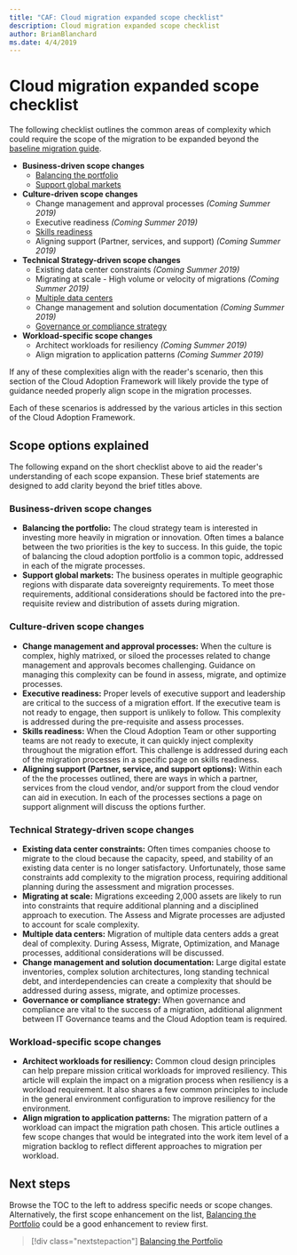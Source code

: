 ```yaml
---
title: "CAF: Cloud migration expanded scope checklist"
description: Cloud migration expanded scope checklist
author: BrianBlanchard
ms.date: 4/4/2019
---
```


# Cloud migration expanded scope checklist

The following checklist outlines the common areas of complexity which could require the scope of the migration to be expanded beyond the [baseline migration guide](../baseline-migration-guide/index.md).

- **Business-driven scope changes**
    - [Balancing the portfolio](./balance-the-portfolio.md)
    - [Support global markets](./multiple-regions.md)
- **Culture-driven scope changes**
    - Change management and approval processes *(Coming Summer 2019)*
    - Executive readiness *(Coming Summer 2019)*
    - [Skills readiness](./skills-readiness.md)
    - Aligning support (Partner, services, and support) *(Coming Summer 2019)*
- **Technical Strategy-driven scope changes**
    - Existing data center constraints *(Coming Summer 2019)*
    - Migrating at scale - High volume or velocity of migrations *(Coming Summer 2019)*
    - [Multiple data centers](./multiple-data-centers.md)
    - Change management and solution documentation *(Coming Summer 2019)*
    - [Governance or compliance strategy](./governance-or-compliance.md)
- **Workload-specific scope changes**
    - Architect workloads for resiliency *(Coming Summer 2019)*
    - Align migration to application patterns *(Coming Summer 2019)*

If any of these complexities align with the reader's scenario, then this section of the Cloud Adoption Framework will likely provide the type of guidance needed properly align scope in the migration processes.

Each of these scenarios is addressed by the various articles in this section of the Cloud Adoption Framework.

## Scope options explained

The following expand on the short checklist above to aid the reader's understanding of each scope expansion. These brief statements are designed to add clarity beyond the brief titles above.

### Business-driven scope changes

- **Balancing the portfolio:** The cloud strategy team is interested in investing more heavily in migration or innovation. Often times a balance between the two priorities is the key to success. In this guide, the topic of balancing the cloud adoption portfolio is a common topic, addressed in each of the migrate processes.
- **Support global markets:** The business operates in multiple geographic regions with disparate data sovereignty requirements. To meet those requirements, additional considerations should be factored into the pre-requisite review and distribution of assets during migration.

### Culture-driven scope changes

- **Change management and approval processes:** When the culture is complex, highly matrixed, or siloed the processes related to change management and approvals becomes challenging. Guidance on managing this complexity can be found in assess, migrate, and optimize processes.
- **Executive readiness:** Proper levels of executive support and leadership are critical to the success of a migration effort. If the executive team is not ready to engage, then support is unlikely to follow. This complexity is addressed during the pre-requisite and assess processes.
- **Skills readiness:** When the Cloud Adoption Team or other supporting teams are not ready to execute, it can quickly inject complexity throughout the migration effort. This challenge is addressed during each of the migration processes in a specific page on skills readiness.
- **Aligning support (Partner, service, and support options):** Within each of the the processes outlined, there are ways in which a partner, services from the cloud vendor, and/or support from the cloud vendor can aid in execution. In each of the processes sections a page on support alignment will discuss the options further.

### Technical Strategy-driven scope changes

- **Existing data center constraints:** Often times companies choose to migrate to the cloud because the capacity, speed, and stability of an existing data center is no longer satisfactory. Unfortunately, those same constraints add complexity to the migration process, requiring additional planning during the assessment and migration processes.
- **Migrating at scale:** Migrations exceeding 2,000 assets are likely to run into constraints that require additional planning and a disciplined approach to execution. The Assess and Migrate processes are adjusted to account for scale complexity.
- **Multiple data centers:** Migration of multiple data centers adds a great deal of complexity. During Assess, Migrate, Optimization, and Manage processes, additional considerations will be discussed.
- **Change management and solution documentation:** Large digital estate inventories, complex solution architectures, long standing technical debt, and interdependencies can create a complexity that should be addressed during assess, migrate, and optimize processes.
- **Governance or compliance strategy:** When governance and compliance are vital to the success of a migration, additional alignment between IT Governance teams and the Cloud Adoption team is required.

### Workload-specific scope changes

- **Architect workloads for resiliency:** Common cloud design principles can help prepare mission critical workloads for improved resiliency. This article will explain the impact on a migration process when resiliency is a workload requirement. It also shares a few common principles to include in the general environment configuration to improve resiliency for the environment.
- **Align migration to application patterns:** The migration pattern of a workload can impact the migration path chosen. This article outlines a few scope changes that would be integrated into the work item level of a migration backlog to reflect different approaches to migration per workload.

## Next steps

Browse the TOC to the left to address specific needs or scope changes. Alternatively, the first scope enhancement on the list, [Balancing the Portfolio](./balance-the-portfolio.md) could be a good enhancement to review first.

> [!div class="nextstepaction"]
> [Balancing the Portfolio](./balance-the-portfolio.md)